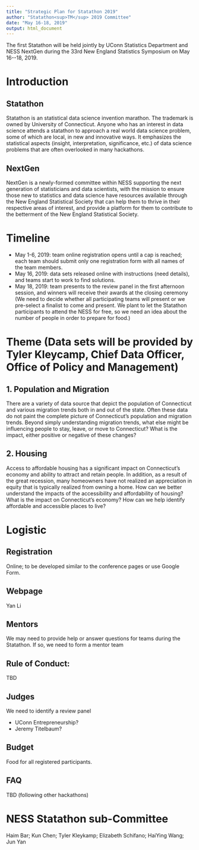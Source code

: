 ```yaml
---
title: "Strategic Plan for Statathon 2019"
author: "Statathon<sup>TM</sup> 2019 Committee"
date: "May 16-18, 2019"
output: html_document
---
```


The first Statathon will be held jointly by UConn Statistics Department and NESS NextGen during the 33rd New England Statistics Symposium on May 16--18, 2019. 

# Introduction

## Statathon
   
Statathon is an statistical data science invention marathon. 
The trademark is owned by University of Connecticut. Anyone who has an
interest in data science attends a statathon to approach a real world data science problem, some of which are local, in new and innovative ways.
It emphasizes the statistical aspects (insight, interpretation, significance,
etc.) of data science problems that are often overlooked in many hackathons.

## NextGen

NextGen is a newly-formed committee within NESS supporting the next generation of statisticians and data scientists, with the mission to ensure those new to statistics and data science have resources available through the New England Statistical Society that can help them to thrive in their respective areas of interest, and provide a platform for them to contribute to the betterment of the New England Statistical Society.

# Timeline

* May 1-6, 2019: team online registration opens until a cap is reached; each team should submit only one registration form with all names of the team members.
* May 16, 2019: data sets released online with instructions (need details), and teams start to work to find solutions. 
* May 18, 2019: team presents to the review panel in the first afternoon session, and winners will receive their awards at the closing ceremony (We need to decide whether all participating teams will present or we pre-select a finalist to come and present. We plant to let the Statathon participants to attend the NESS for free, so we need an idea about the number of people in order to prepare for food.)

# Theme (Data sets will be provided by Tyler Kleycamp, Chief Data Officer, Office of Policy and Management)

## 1. Population and Migration
There are a variety of data source that depict the population of Connecticut and various migration trends both in and out of the state. Often these data do not paint the complete picture of Connecticut’s population and migration trends. Beyond simply understanding migration trends, what else might be influencing people to stay, leave, or move to Connecticut? What is the impact, either positive or negative of these changes?

## 2. Housing
Access to affordable housing has a significant impact on Connecticut’s economy and ability to attract and retain people. In addition, as a result of the great recession, many homeowners have not realized an appreciation in equity that is typically realized from owning a home. How can we better understand the impacts of the accessibility and affordability of housing? What is the impact on Connecticut’s economy? How can we help identify affordable and accessible places to live?

# Logistic

## Registration 

Online; to be developed similar to the conference pages or use Google Form.

## Webpage

Yan Li

## Mentors

We may need to provide help or answer questions for teams during the Statathon. If so, we need to form a mentor team

## Rule of Conduct:

TBD

## Judges

We need to identify a review panel

- UConn Entrepreneurship?
- Jeremy Titelbaum?

## Budget

Food for all registered participants. 

## FAQ

TBD (following other hackathons)

# NESS Statathon sub-Committee

Haim Bar; Kun Chen; Tyler Kleykamp; Elizabeth Schifano; HaiYing Wang; Jun Yan
